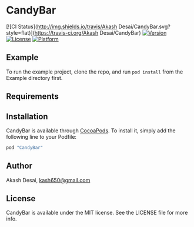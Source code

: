 # CandyBar

[![CI Status](http://img.shields.io/travis/Akash Desai/CandyBar.svg?style=flat)](https://travis-ci.org/Akash Desai/CandyBar)
[![Version](https://img.shields.io/cocoapods/v/CandyBar.svg?style=flat)](http://cocoapods.org/pods/CandyBar)
[![License](https://img.shields.io/cocoapods/l/CandyBar.svg?style=flat)](http://cocoapods.org/pods/CandyBar)
[![Platform](https://img.shields.io/cocoapods/p/CandyBar.svg?style=flat)](http://cocoapods.org/pods/CandyBar)

## Example

To run the example project, clone the repo, and run `pod install` from the Example directory first.

## Requirements

## Installation

CandyBar is available through [CocoaPods](http://cocoapods.org). To install
it, simply add the following line to your Podfile:

```ruby
pod "CandyBar"
```

## Author

Akash Desai, kash650@gmail.com

## License

CandyBar is available under the MIT license. See the LICENSE file for more info.
